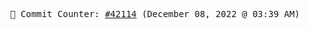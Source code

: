 <p align="center">
    <samp>
        📮 Commit Counter: <a href="https://github.com/Javascript-void0/Javascript-void0/commits/main">#42114</a> (December 08, 2022 @ 03:39 AM)
    </samp>
</p>